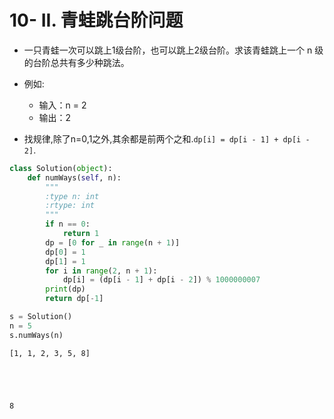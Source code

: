 
# 10- II. 青蛙跳台阶问题

* 一只青蛙一次可以跳上1级台阶，也可以跳上2级台阶。求该青蛙跳上一个 n 级的台阶总共有多少种跳法。

* 例如:
    * 输入：n = 2
    * 输出：2

* 找规律,除了n=0,1之外,其余都是前两个之和.`dp[i] = dp[i - 1] + dp[i - 2]`.


```python
class Solution(object):
    def numWays(self, n):
        """
        :type n: int
        :rtype: int
        """
        if n == 0:
            return 1
        dp = [0 for _ in range(n + 1)]
        dp[0] = 1
        dp[1] = 1
        for i in range(2, n + 1):
            dp[i] = (dp[i - 1] + dp[i - 2]) % 1000000007
        print(dp)
        return dp[-1]
```


```python
s = Solution()
n = 5
s.numWays(n)
```

    [1, 1, 2, 3, 5, 8]
    




    8


